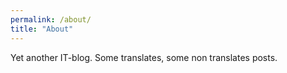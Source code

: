 ```yaml
---
permalink: /about/
title: "About"
---
```


Yet another IT-blog. Some translates, some non translates posts.